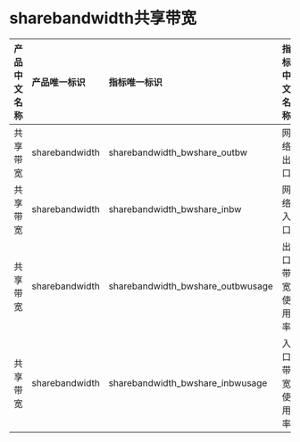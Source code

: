# sharebandwidth共享带宽 

|产品中文名称|产品唯一标识|指标唯一标识|指标中文名称|单位|备注|
|:----|:----|:----|:----|:----|:----|
|共享带宽|sharebandwidth|sharebandwidth_bwshare_outbw|网络出口|bps| |
|共享带宽|sharebandwidth|sharebandwidth_bwshare_inbw|网络入口|bps| |
|共享带宽|sharebandwidth|sharebandwidth_bwshare_outbwusage|出口带宽使用率|%| |
|共享带宽|sharebandwidth|sharebandwidth_bwshare_inbwusage|入口带宽使用率|%| |

